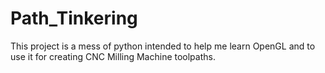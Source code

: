 # Path_Tinkering

This project is a mess of python intended to help me learn OpenGL
and to use it for creating CNC Milling Machine toolpaths.
